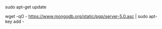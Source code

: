 sudo apt-get update


wget -qO - https://www.mongodb.org/static/pgp/server-5.0.asc | sudo apt-key add -